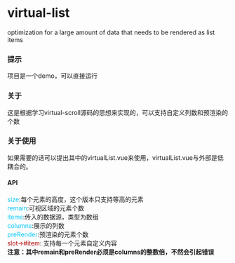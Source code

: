# virtual-list
optimization for a large amount of data that needs to be rendered as list items
### 提示
项目是一个demo，可以直接运行
### 关于
这是根据学习virtual-scroll源码的思想来实现的，可以支持自定义列数和预渲染的个数
### 关于使用
如果需要的话可以提出其中的virtualList.vue来使用，virtualList.vue与外部是低耦合的。
#### API
<font color="#09C7F7">size</font>:每个元素的高度，这个版本只支持等高的元素<br>
<font color="#09C7F7">remain</font>:可视区域的元素个数<br>
<font color="#09C7F7">items</font>:传入的数据源，类型为数组<br>
<font color="#09C7F7">columns</font>:展示的列数<br>
<font color="#09C7F7">preRender</font>:预渲染的元素个数<br>
<font color="blur">slot->#item</font>: 支持每一个元素自定义内容<br> 
**注意：其中remain和preRender必须是columns的整数倍，不然会引起错误**
